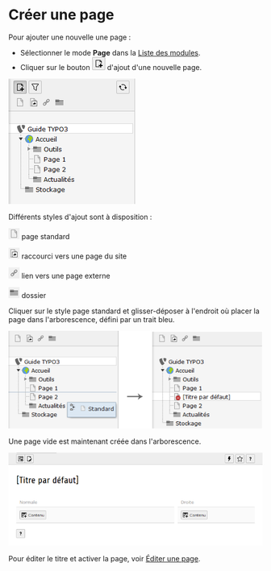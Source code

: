 # Créer une page

Pour ajouter une nouvelle une page :

* Sélectionner le mode **Page** dans la [Liste des modules](../premiere-main/se-reperer-dans-le-backend.md).
* Cliquer sur le bouton ![](../.gitbook/assets/btn_add_page.png) d'ajout d'une nouvelle page.

![](../.gitbook/assets/add_page.png)

Différents styles d'ajout sont à disposition :

![](../.gitbook/assets/add_page_s.png) page standard

![](../.gitbook/assets/add_page_r.png) raccourci vers une page du site

![](../.gitbook/assets/add_page_l.png) lien vers une page externe

![](../.gitbook/assets/add_page_d.png) dossier

Cliquer sur le style page standard et glisser-déposer à l'endroit où placer la page dans l'arborescence, défini par un trait bleu.

![](../.gitbook/assets/add_page_drop.png)

Une page vide est maintenant créée dans l'arborescence.

![](../.gitbook/assets/add_page_detail.png)

Pour éditer le titre et activer la page, voir [Éditer une page](editer-une-page.md).

